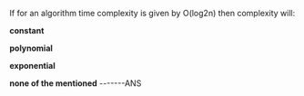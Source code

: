 If for an algorithm time complexity is given by O(log2n) then complexity will:

**constant**

**polynomial**

**exponential**

**none of the mentioned** -------ANS
